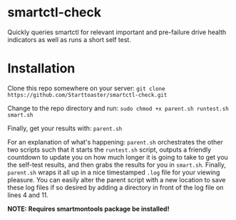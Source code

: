 # smartctl-check
Quickly queries smartctl for relevant important and pre-failure drive health indicators as well as runs a short self test. 

# Installation

Clone this repo somewhere on your server: `git clone https://github.com/Starttoaster/smartctl-check.git`

Change to the repo directory and run: `sudo chmod +x parent.sh runtest.sh smart.sh`

Finally, get your results with: `parent.sh`

For an explanation of what's happening: `parent.sh` orchestrates the other two scripts such that it starts the `runtest.sh` script, outputs a friendly countdown to update you on how much longer it is going to take to get you the self-test results, and then grabs the results for you in `smart.sh`. Finally, `parent.sh` wraps it all up in a nice timestamped `.log` file for your viewing pleasure. You can easily alter the parent script with a new location to save these log files if so desired by adding a directory in front of the log file on lines 4 and 11.

**NOTE: Requires smartmontools package be installed!**
